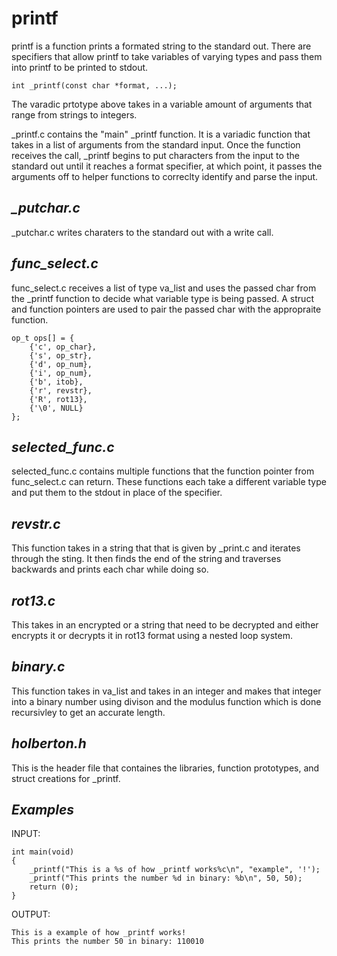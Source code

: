 # **printf**

printf is a function prints a formated string to the standard out. There are
specifiers that allow printf to take variables of varying types and pass
them into printf to be printed to stdout.

```
int _printf(const char *format, ...);
```
The varadic prtotype above takes in a variable amount of arguments that range
from strings to integers.

\_printf.c contains the "main" \_printf function. It is a variadic
function that takes in a list of arguments from the standard input.
Once the function receives the call, \_printf begins to put characters
from the input to the standard out until it reaches a format specifier,
at which point, it passes the arguments off to helper functions to correclty
identify and parse the input.

## *_putchar.c*

\_putchar.c writes charaters to the standard out with a write call.

## *func_select.c*

func\_select.c receives a list of type va\_list and uses the passed char
from the \_printf function to decide what variable type is being passed.
A struct and function pointers are used to pair the passed char with the
appropraite function.

```
op_t ops[] = {
	{'c', op_char},
	{'s', op_str},
	{'d', op_num},
	{'i', op_num},
	{'b', itob},
	{'r', revstr},
	{'R', rot13},
	{'\0', NULL}
};
```

## *selected_func.c*

selected\_func.c contains multiple functions that the function pointer
from func\_select.c can return. These functions each take a different
variable type and put them to the stdout in place of the specifier.

## *revstr.c*
This function takes in a string that that is given by _print.c and iterates
through the sting. It then finds the end of the string and traverses backwards
and prints each char while doing so.

## *rot13.c*
This takes in an encrypted or a string that need to be decrypted and either
encrypts it or decrypts it in rot13 format using a nested loop system.

## *binary.c*
This function takes in va_list and takes in an integer and makes that integer
into a binary number using divison and the modulus function which is done
recursivley to get an accurate length.


## *holberton.h*

This is the header file that containes the libraries, function prototypes,
and struct creations for \_printf.

## *Examples*

INPUT: 

```
int main(void)
{
	_printf("This is a %s of how _printf works%c\n", "example", '!');
	_printf("This prints the number %d in binary: %b\n", 50, 50);
	return (0);
}
```

OUTPUT:

```
This is a example of how _printf works!
This prints the number 50 in binary: 110010
```
